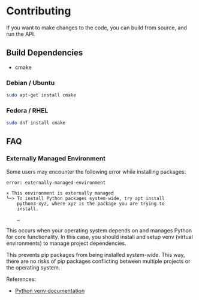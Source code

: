 # Contributing

If you want to make changes to the code, you can build from source, and run the API.

## Build Dependencies

* cmake

### Debian / Ubuntu

```sh
sudo apt-get install cmake
```

### Fedora / RHEL

```sh
sudo dnf install cmake
```

## FAQ

### Externally Managed Environment

Some users may encounter the following error while installing packages:

```
error: externally-managed-environment

× This environment is externally managed
╰─> To install Python packages system-wide, try apt install
    python3-xyz, where xyz is the package you are trying to
    install.

    …
```

This occurs when your operating system depends on and manages Python for core functionality. In this case, you should install and setup venv (virtual environments) to manage project dependencies.

This prevents pip packages from being installed system-wide. This way, there are no risks of pip packages conflicting between multiple projects or the operating system.

References:
* [Python venv documentation](https://docs.python.org/library/venv.html) 
